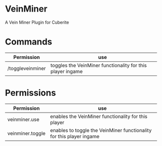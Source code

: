 # VeinMiner
 A Vein Miner Plugin for Cuberite

# Commands

| Permission  | use |
| ----------- | ------------- |
| /toggleveinminer | toggles the VeinMiner functionality for this player ingame |

# Permissions

| Permission  | use |
| ----------- | ------------- |
| veinminer.use  | enables the VeinMiner functionality for this player  |
| veinminer.toggle  | enables to toggle the VeinMiner functionality for this player ingame |
